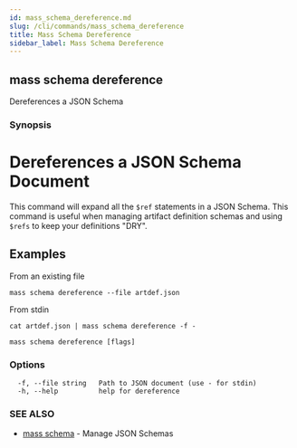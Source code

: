 ```yaml
---
id: mass_schema_dereference.md
slug: /cli/commands/mass_schema_dereference
title: Mass Schema Dereference
sidebar_label: Mass Schema Dereference
---
```

## mass schema dereference

Dereferences a JSON Schema

### Synopsis

# Dereferences a JSON Schema Document

This command will expand all the `$ref` statements in a JSON Schema. This command is useful when managing artifact definition schemas and using `$refs` to keep your definitions "DRY".

## Examples

From an existing file

```shell
mass schema dereference --file artdef.json
```

From stdin

```shell
cat artdef.json | mass schema dereference -f -
```


```
mass schema dereference [flags]
```

### Options

```
  -f, --file string   Path to JSON document (use - for stdin)
  -h, --help          help for dereference
```

### SEE ALSO

* [mass schema](/cli/commands/mass_schema)	 - Manage JSON Schemas
